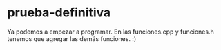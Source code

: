 # prueba-definitiva
Ya podemos a empezar a programar.
En las funciones.cpp y funciones.h tenemos que agregar las demás funciones.
:)
